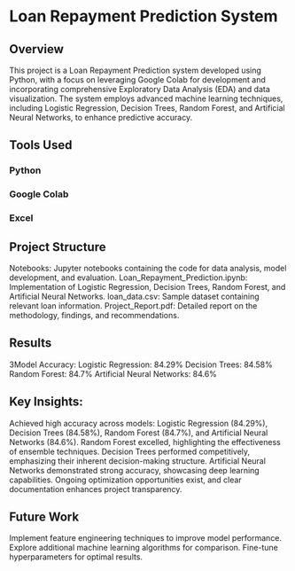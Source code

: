 # Loan Repayment Prediction System 
## Overview 
This project is a Loan Repayment Prediction system developed using Python, with a focus on leveraging Google Colab for development and incorporating comprehensive Exploratory Data Analysis (EDA) and data visualization. The system employs advanced machine learning techniques, including Logistic Regression, Decision Trees, Random Forest, and Artificial Neural Networks, to enhance predictive accuracy.

## Tools Used
### Python
### Google Colab
### Excel

## Project Structure
Notebooks: Jupyter notebooks containing the code for data analysis, model development, and evaluation.
Loan_Repayment_Prediction.ipynb: Implementation of Logistic Regression, Decision Trees, Random Forest, and Artificial Neural Networks.
loan_data.csv: Sample dataset containing relevant loan information.
Project_Report.pdf: Detailed report on the methodology, findings, and recommendations.


## Results
3Model Accuracy:
Logistic Regression: 84.29%
Decision Trees: 84.58%
Random Forest: 84.7%
Artificial Neural Networks: 84.6%

## Key Insights:
Achieved high accuracy across models: Logistic Regression (84.29%), Decision Trees (84.58%), Random Forest (84.7%), and Artificial Neural Networks (84.6%).
Random Forest excelled, highlighting the effectiveness of ensemble techniques.
Decision Trees performed competitively, emphasizing their inherent decision-making structure.
Artificial Neural Networks demonstrated strong accuracy, showcasing deep learning capabilities.
Ongoing optimization opportunities exist, and clear documentation enhances project transparency.



## Future Work
Implement feature engineering techniques to improve model performance.
Explore additional machine learning algorithms for comparison.
Fine-tune hyperparameters for optimal results.

